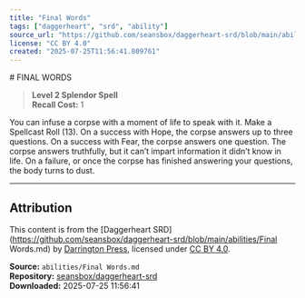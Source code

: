 ```yaml
---
title: "Final Words"
tags: ["daggerheart", "srd", "ability"]
source_url: "https://github.com/seansbox/daggerheart-srd/blob/main/abilities/Final Words.md"
license: "CC BY 4.0"
created: "2025-07-25T11:56:41.809761"
---
```


﻿# FINAL WORDS

> **Level 2 Splendor Spell**  
> **Recall Cost:** 1

You can infuse a corpse with a moment of life to speak with it. Make a Spellcast Roll (13). On a success with Hope, the corpse answers up to three questions. On a success with Fear, the corpse answers one question. The corpse answers truthfully, but it can’t impart information it didn’t know in life. On a failure, or once the corpse has finished answering your questions, the body turns to dust.

---

## Attribution

This content is from the [Daggerheart SRD](https://github.com/seansbox/daggerheart-srd/blob/main/abilities/Final Words.md) by [Darrington Press](https://darringtonpress.com/), licensed under [CC BY 4.0](https://creativecommons.org/licenses/by/4.0/).

**Source:** `abilities/Final Words.md`  
**Repository:** [seansbox/daggerheart-srd](https://github.com/seansbox/daggerheart-srd)  
**Downloaded:** 2025-07-25 11:56:41

